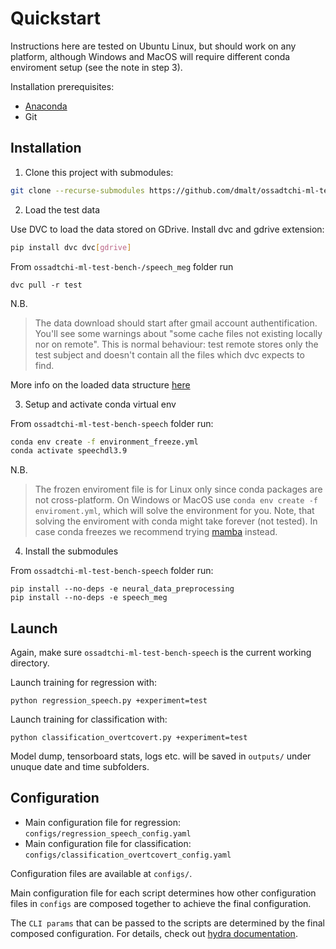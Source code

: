 Quickstart
===========
Instructions here are tested on Ubuntu Linux, but should work on any platform, although Windows
and MacOS will require different conda enviroment setup (see the note in step 3).

Installation prerequisites:
- [Anaconda](https://docs.conda.io/projects/conda/en/latest/user-guide/install/download.html)
- Git

Installation
------------
1. Clone this project with submodules:

```bash
git clone --recurse-submodules https://github.com/dmalt/ossadtchi-ml-test-bench-speech.git
```

2. Load the test data

Use DVC to load the data stored on GDrive.
Install dvc and gdrive extension:
```bash
pip install dvc dvc[gdrive]
```

From `ossadtchi-ml-test-bench-/speech_meg` folder run
```
dvc pull -r test
```

N.B.
> The data download should start after gmail account authentification. You'll
> see some warnings about "some cache files not existing locally nor on
> remote". This is normal behaviour: test remote stores only the test subject
> and doesn't contain all the files which dvc expects to find.

More info on the loaded data structure [here](https://github.com/dmalt/speech_meg)

3. Setup and activate conda virtual env

From `ossadtchi-ml-test-bench-speech` folder run:
```bash
conda env create -f environment_freeze.yml
conda activate speechdl3.9
```

N.B.
> The frozen enviroment file is for Linux only since conda packages are not
> cross-platform. On Windows or MacOS use `conda env create -f enviroment.yml`,
> which will solve the environment for you. Note, that solving the enviroment
> with conda might take forever (not tested). In case conda freezes we
> recommend trying [mamba](https://mamba.readthedocs.io/en/latest/) instead.

4. Install the submodules

From `ossadtchi-ml-test-bench-speech` folder run:
```
pip install --no-deps -e neural_data_preprocessing
pip install --no-deps -e speech_meg
```


Launch
------
Again, make sure `ossadtchi-ml-test-bench-speech` is the current working directory.

Launch training for regression with:
```
python regression_speech.py +experiment=test
```

Launch training for classification with:
```
python classification_overtcovert.py +experiment=test
```

Model dump, tensorboard stats, logs etc. will be saved in `outputs/` under
unuque date and time subfolders.

Configuration
-------------
- Main configuration file for regression: `configs/regression_speech_config.yaml`
- Main configuration file for classification: `configs/classification_overtcovert_config.yaml`

Configuration files are available at `configs/`.

Main configuration file for each script determines how other configuration files in `configs`
are composed together to achieve the final configuration.

The `CLI params` that can be passed to the scripts are determined by the final
composed configuration. For details, check out [hydra documentation](https://hydra.cc/).
